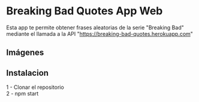 # Breaking Bad Quotes App Web

Esta app te permite obtener frases aleatorias de la serie "Breaking Bad" mediante el llamada a la API "https://breaking-bad-quotes.herokuapp.com"

## Imágenes

## Instalacion

1 - Clonar el repositorio  
2 - npm start
